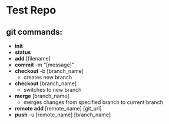# Test Repo

## git commands:
- **init**
- **status**
- **add** [filename]              
- **commit** -m "[message]"
- **checkout** -b [branch_name]
  - creates new branch
- **checkout** [branch_name]
  - switches to new branch
- **merge** [branch_name]   
  - merges changes from specified branch to current branch
- **remote add** [remote_name] [git_url]
- **push** -u [remote_name] [branch_name]